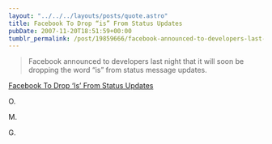 ```yaml
---
layout: "../../../layouts/posts/quote.astro"
title: Facebook To Drop “is” From Status Updates
pubDate: 2007-11-20T18:51:59+00:00
tumblr_permalink: /post/19859666/facebook-announced-to-developers-last-night-that
---
```


> Facebook announced to developers last night that it will soon be dropping the word &ldquo;is&rdquo; from status message updates.

[Facebook To Drop ‘Is’ From Status Updates](http://www.readwriteweb.com/archives/facebook_to_drop_is_from_status.php)

O.

M.

G.
